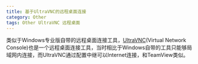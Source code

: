 ```yaml
---
title: 基于UltraVNC的远程桌面连接
category: Other
tags: Other UltraVNC 远程桌面
---
```


类似于Windows专业版自带的远程桌面连接工具，[UltraVNC](https://www.uvnc.com/)(Virtual Network Console)也是一个远程桌面连接工具，当时相比于Windows自带的工具只能够局域网内连接，而UltraVNC通过配置中继可以Internet连接，和TeamView类似。
<!--more-->